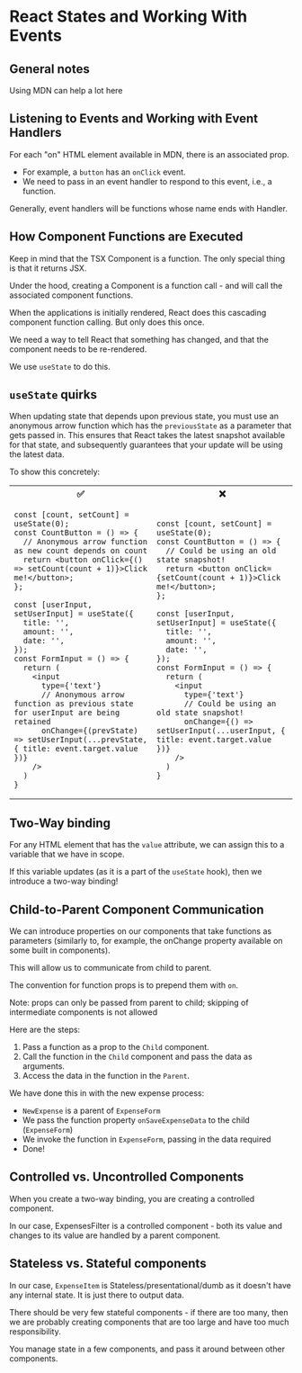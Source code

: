 # React States and Working With Events

## General notes
Using MDN can help a lot here

## Listening to Events and Working with Event Handlers
For each "on" HTML element available in MDN, there is an associated prop.
* For example, a `button` has an `onClick` event.
* We need to pass in an event handler to respond to this event, i.e., a function.

Generally, event handlers will be functions whose name ends with Handler. 

## How Component Functions are Executed
Keep in mind that the TSX Component is a function. The only special thing is that it returns JSX.

Under the hood, creating a Component is a function call - and will call the associated component functions.

When the applications is initially rendered, React does this cascading component function calling. But only does this once.

We need a way to tell React that something has changed, and that the component needs to be re-rendered.

We use `useState` to do this.

## `useState` quirks
When updating state that depends upon previous state, you must use an anonymous arrow function which has the
`previousState` as a parameter that gets passed in. This ensures that React takes the latest snapshot available
for that state, and subsequently guarantees that your update will be using the latest data.

To show this concretely:

<table>
<tr>
<th>✅</th>
<th>❌</th>
</tr>
<tr>
<td>

```tsx
const [count, setCount] = useState(0);
const CountButton = () => {
  // Anonymous arrow function as new count depends on count
  return <button onClick={() => setCount(count + 1)}>Click me!</button>;
};

const [userInput, setUserInput] = useState({
  title: '',
  amount: '',
  date: '',
});
const FormInput = () => {
  return (
    <input
      type={'text'}
      // Anonymous arrow function as previous state for userInput are being retained 
      onChange={(prevState) => setUserInput(...prevState, { title: event.target.value })}
    />
  )
}
```

</td>
<td>

```tsx
const [count, setCount] = useState(0);
const CountButton = () => {
  // Could be using an old state snapshot!
  return <button onClick={setCount(count + 1)}>Click me!</button>;
};

const [userInput, setUserInput] = useState({
  title: '',
  amount: '',
  date: '',
});
const FormInput = () => {
  return (
    <input
      type={'text'}
      // Could be using an old state snapshot!
      onChange={() => setUserInput(...userInput, { title: event.target.value })}
    />
  )
}
```

</td>
</tr>
</table>

## Two-Way binding
For any HTML element that has the `value` attribute, we can assign this to a variable that we have in scope.

If this variable updates (as it is a part of the `useState` hook), then we introduce a two-way binding!

## Child-to-Parent Component Communication
We can introduce properties on our components that take functions as parameters (similarly to, for example, the
onChange property available on some built in components).

This will allow us to communicate from child to parent.

The convention for function props is to prepend them with `on`.

Note: props can only be passed from parent to child; skipping of intermediate components is not allowed

Here are the steps:
1. Pass a function as a prop to the `Child` component.
2. Call the function in the `Child` component and pass the data as arguments.
3. Access the data in the function in the `Parent`.

We have done this in with the new expense process:
* `NewExpense` is a parent of `ExpenseForm`
* We pass the function property `onSaveExpenseData` to the child (`ExpenseForm`)
* We invoke the function in `ExpenseForm`, passing in the data required
* Done!

## Controlled vs. Uncontrolled Components
When you create a two-way binding, you are creating a controlled component.

In our case, ExpensesFilter is a controlled component - both its value and changes to its value are handled by
a parent component.

## Stateless vs. Stateful components
In our case, `ExpenseItem` is Stateless/presentational/dumb as it doesn't have any internal state.
It is just there to output data.

There should be very few stateful components - if there are too many, then we are probably creating components
that are too large and have too much responsibility.

You manage state in a few components, and pass it around between other components.
